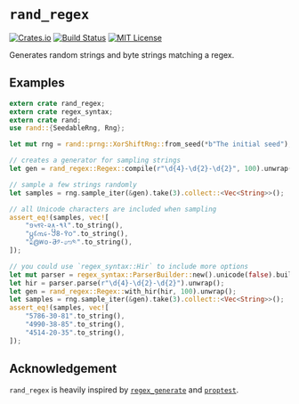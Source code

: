 `rand_regex`
============

[![Crates.io](https://img.shields.io/crates/v/rand_regex.svg)](https://crates.io/crates/rand_regex)
[![Build Status](https://travis-ci.com/kennytm/rand_regex.svg?branch=master)](https://travis-ci.com/kennytm/rand_regex)
[![MIT License](https://img.shields.io/badge/license-MIT-blue.svg)](./LICENSE.txt)

Generates random strings and byte strings matching a regex.

Examples
--------

```rust
extern crate rand_regex;
extern crate regex_syntax;
extern crate rand;
use rand::{SeedableRng, Rng};

let mut rng = rand::prng::XorShiftRng::from_seed(*b"The initial seed");

// creates a generator for sampling strings
let gen = rand_regex::Regex::compile(r"\d{4}-\d{2}-\d{2}", 100).unwrap();

// sample a few strings randomly
let samples = rng.sample_iter(&gen).take(3).collect::<Vec<String>>();

// all Unicode characters are included when sampling
assert_eq!(samples, vec![
    "១५᥏꣒-૨٩-٨𑁩".to_string(),
    "႘꘦൩᥌-꧶߉-8၀".to_string(),
    "௨൫𑣦០-𖭔༡-෩༤".to_string(),
]);

// you could use `regex_syntax::Hir` to include more options
let mut parser = regex_syntax::ParserBuilder::new().unicode(false).build();
let hir = parser.parse(r"\d{4}-\d{2}-\d{2}").unwrap();
let gen = rand_regex::Regex::with_hir(hir, 100).unwrap();
let samples = rng.sample_iter(&gen).take(3).collect::<Vec<String>>();
assert_eq!(samples, vec![
    "5786-30-81".to_string(),
    "4990-38-85".to_string(),
    "4514-20-35".to_string(),
]);
```

Acknowledgement
---------------

`rand_regex` is heavily inspired by [`regex_generate`] and [`proptest`].

[rand::Distribution]: https://docs.rs/rand/*/rand/distributions/trait.Distribution.html
[`regex_generate`]: https://crates.io/crates/regex_generate
[`proptest`]: https://crates.io/crates/proptest
